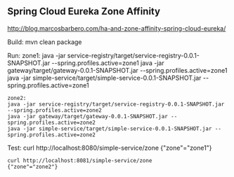Spring Cloud Eureka Zone Affinity
---

http://blog.marcosbarbero.com/ha-and-zone-affinity-spring-cloud-eureka/


Build:
	mvn clean package


Run:
	zone1:
	java -jar service-registry/target/service-registry-0.0.1-SNAPSHOT.jar --spring.profiles.active=zone1
	java -jar gateway/target/gateway-0.0.1-SNAPSHOT.jar --spring.profiles.active=zone1
	java -jar simple-service/target/simple-service-0.0.1-SNAPSHOT.jar --spring.profiles.active=zone1

	zone2:
	java -jar service-registry/target/service-registry-0.0.1-SNAPSHOT.jar --spring.profiles.active=zone2
	java -jar gateway/target/gateway-0.0.1-SNAPSHOT.jar --spring.profiles.active=zone2
	java -jar simple-service/target/simple-service-0.0.1-SNAPSHOT.jar --spring.profiles.active=zone2


Test:
	curl http://localhost:8080/simple-service/zone
	{"zone"="zone1"}

	curl http://localhost:8081/simple-service/zone
	{"zone"="zone2"}
